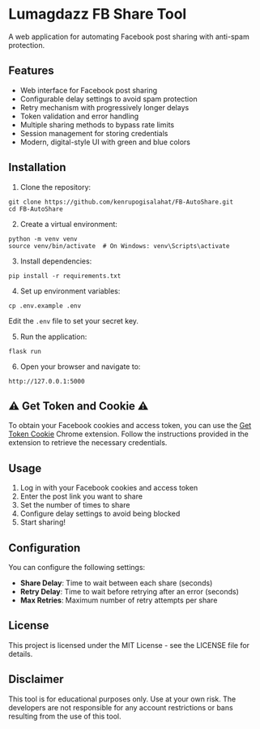 # Lumagdazz FB Share Tool

A web application for automating Facebook post sharing with anti-spam protection.

## Features

- Web interface for Facebook post sharing
- Configurable delay settings to avoid spam protection
- Retry mechanism with progressively longer delays
- Token validation and error handling
- Multiple sharing methods to bypass rate limits
- Session management for storing credentials
- Modern, digital-style UI with green and blue colors

## Installation

1. Clone the repository:
```
git clone https://github.com/kenrupogisalahat/FB-AutoShare.git
cd FB-AutoShare
```

2. Create a virtual environment:
```
python -m venv venv
source venv/bin/activate  # On Windows: venv\Scripts\activate
```

3. Install dependencies:
```
pip install -r requirements.txt
```

4. Set up environment variables:
```
cp .env.example .env
```
Edit the `.env` file to set your secret key.

5. Run the application:
```
flask run
```

6. Open your browser and navigate to:
```
http://127.0.0.1:5000
```



## ⚠️ Get Token and Cookie ⚠️

To obtain your Facebook cookies and access token, you can use the [Get Token Cookie](https://chromewebstore.google.com/detail/get-token-cookie/naciaagbkifhpnoodlkhbejjldaiffcm) Chrome extension. Follow the instructions provided in the extension to retrieve the necessary credentials.


## Usage

1. Log in with your Facebook cookies and access token
2. Enter the post link you want to share
3. Set the number of times to share
4. Configure delay settings to avoid being blocked
5. Start sharing!

## Configuration

You can configure the following settings:

- **Share Delay**: Time to wait between each share (seconds)
- **Retry Delay**: Time to wait before retrying after an error (seconds)
- **Max Retries**: Maximum number of retry attempts per share

## License

This project is licensed under the MIT License - see the LICENSE file for details.

## Disclaimer

This tool is for educational purposes only. Use at your own risk. The developers are not responsible for any account restrictions or bans resulting from the use of this tool.
